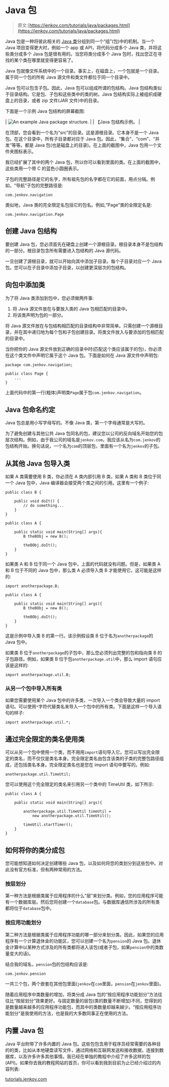 # Java 包

> 原文:[https://jenkov.com/tutorials/java/packages.html](https://jenkov.com/tutorials/java/packages.html)

Java 包是一种将彼此相关的 [Java 类](classes.html)分组到同一个“组”(包)中的机制。当一个 Java 项目变得更大时，例如一个 app 或 API，将代码分成多个 Java 类，并将这些类分成多个 Java 包是很有用的。当您将类分成多个 Java 包时，找出您正在寻找的某个类在哪里就变得更容易了。

Java 包就像文件系统中的一个目录。事实上，在磁盘上，一个包就是一个目录。属于同一个包的所有 Java 源文件和类文件都位于同一个目录中。

Java 包可以包含子包。因此，Java 包可以组成所谓的包结构。Java 包结构类似于目录结构。它是包、子包和这些类中的类的树。Java 包结构实际上被组织成硬盘上的目录，或者 zip 文件(JAR 文件)中的目录。

下面是一个示例 Java 包结构的屏幕截图:

| ![An example Java package structure.](../Images/0d98441e3c91bc66daca7aea49494583.png) |
| 【Java 包结构示例。 |

在顶部，您会看到一个名为“src”的目录。这是源根目录。它本身不是一个 Java 包。在这个目录中，所有子目录都对应于 Java 包。因此，“集合”、“com”、“并发”等等。都是 Java 包(也是磁盘上的目录)。在上面的截图中，Java 包用一个文件夹图标表示。

我已经扩展了其中的两个 Java 包，所以你可以看到里面的类。在上面的截图中，这些类用一个带 C 的蓝色小圆圈表示。

子包的完整路径是它的名字，所有祖先包的名字都在它的前面，用点分隔。例如，“导航”子包的完整路径是:

```
com.jenkov.navigation

```

类似地，Java 类的完全限定名包括它的包名。例如,“Page”类的全限定名是:

```
com.jenkov.navigation.Page

```

## 创建 Java 包结构

要创建 Java 包，您必须首先在硬盘上创建一个源根目录。根目录本身不是包结构的一部分。根目录包含所有需要进入包结构的 Java 源代码。

一旦创建了源根目录，就可以开始向其中添加子目录。每个子目录对应一个 Java 包。您可以在子目录中添加子目录，以创建更深层次的包结构。

## 向包中添加类

为了将 Java 类添加到包中，您必须做两件事:

1.  将 Java 源文件放在与要放入类的 Java 包相匹配的目录中。
2.  将该类声明为包的一部分。

将 Java 源文件放在与包结构相匹配的目录结构中非常简单。只需创建一个源根目录，并在其中递归地为每个包和子包创建目录。将类文件放入与要添加的包相匹配的目录中。

当你把你的 Java 源文件放到正确的目录中时(匹配这个类应该属于的包)，你必须在这个类文件中声明它属于这个 Java 包。下面是如何在 Java 源文件中声明包:

```
package com.jenkov.navigation;

public class Page {
    ...
}

```

上面代码中的第一行(粗体)声明类`Page`属于包`com.jenkov.navigation`。

## Java 包命名约定

Java 包总是用小写字母写的。不像 Java 类，第一个字母通常是大写的。

为了避免创建与其他公共 Java 包同名的包，建议您以公司的反向域名开始您的包层次结构。例如，由于我公司的域名是`jenkov.com`，我应该从名为`com.jenkov`的包结构开始。换句话说，一个名为`com`的顶层包，里面有一个名为`jenkov`的子包。

## 从其他 Java 包导入类

如果 A 类需要使用 B 类，你必须在 A 类内部引用 B 类，如果 A 类和 B 类位于同一个 Java 包中，Java 编译器会接受两个类之间的引用。这里有一个例子:

```
public class B {

    public void doIt() {
        // do something...
    }
}

```

```
public class A {

    public static void main(String[] args){
        B theBObj = new B();

        theBObj.doIt();
    }
}

```

如果类 A 和 B 位于同一个 Java 包中，上面的代码就没有问题。但是，如果类 A 和 B 位于不同的 Java 包中，那么类 A 必须导入类 B 才能使用它。这可能是这样的:

```
import anotherpackage.B;

public class A {

    public static void main(String[] args){
        B theBObj = new B();

        theBObj.doIt();
    }
}

```

这是示例中导入类 B 的第一行。该示例假设类 B 位于名为`anotherpackage`的 Java 包中。

如果类 B 位于`anotherpackage`的子包中，那么您必须列出完整的包和指向类 B 的子包路径。例如，如果类 B 位于包`anotherpackage.util`中，那么 import 语句应该是这样的:

```
import anotherpackage.util.B;

```

### 从另一个包中导入所有类

如果您需要使用某个 Java 包中的许多类，一次导入一个类会导致大量的 import 语句。可以使用`*`字符代替类名来导入一个包中的所有类。下面是这样一个导入语句的样子:

```
import anotherpackage.util.*;

```

## 通过完全限定的类名使用类

可以从另一个包中使用一个类，而不用用`import`语句导入它。您可以写出完全限定的类名，而不仅仅是类名本身。完全限定类名由包含该类的子类的完整包路径组成，还包括类名本身。完全限定类名也是您在 import 语句中要写的。例如:

```
anotherpackage.util.TimeUtil;

```

您可以使用这个完全限定的类名来引用另一个类中的 TimeUtil 类，如下所示:

```
public class A {

    public static void main(String[] args){

        anotherpackage.util.TimeUtil timeUtil = 
            new anotherpackage.util.TimeUtil();

        timeUtil.startTimer();
    }
}

```

## 如何将你的类分成包

您可能想知道如何决定创建哪些 Java 包，以及如何将您的类划分到这些包中。对此没有官方标准，但有两种常用的方法。

### 按层划分

第一种方法是根据类属于应用程序的什么“层”来划分类。例如，您的应用程序可能有一个数据库层。然后您将创建一个`database`包。与数据库通信所涉及的所有类都将位于`database`包中。

### 按应用功能划分

第二种方法是根据类属于应用程序功能的哪一部分来划分类。因此，如果您的应用程序有一个计算退休金的功能区，您可以创建一个名为`pension`的 Java 包。退休金计算中以某种方式涉及的所有类都将进入该包(或者子包，如果`pension`中的类数量变大的话)。

结合我的域名，`pension`包的包结构应该是:

```
com.jenkov.pension

```

一共三个包，两个嵌套在其他包里面(`jenkov`在`com`里面，`pension`在`jenkov`里面)。

随着应用程序中类数量的增加，将类分成 Java 包的“按应用程序功能划分”方法往往比“按层划分”效果更好。与固定数量的层包(类的数量不断增加)不同，您得到的是数量越来越多的应用程序功能包，而其中的类数量却越来越少。“按应用程序功能划分”是我使用的方法，也是我的大多数同事正在使用的方法。

## 内置 Java 包

Java 平台附带了许多内置的 Java 包。这些包包含用于程序员经常需要的各种目的的类，比如从本地硬盘读写文件，通过网络和互联网发送和接收数据，连接到数据库，以及许多许多其他事情。我已经在单独的教程中介绍了许多这样的包(API)。如果你去我的教程网站的首页，你可以看到我到目前为止已经介绍过的内容列表:

[tutorials.jenkov.com](http://tutorials.jenkov.com)